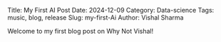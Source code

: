 Title: My First AI Post
Date: 2024-12-09
Category: Data-science
Tags: music, blog, release
Slug: my-first-Ai
Author: Vishal Sharma

Welcome to my first blog post on Why Not Vishal!
